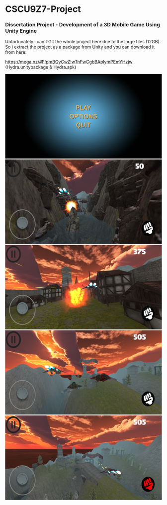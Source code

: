 # CSCU9Z7-Project
### Dissertation Project - Development of a 3D Mobile Game Using Unity Engine

Unfortunately i can't Git the whole project here due to the large files (12GB). So i extract the project as a package from Unity and you can download it from here: 

https://mega.nz/#F!pmBQyCwZ!wTnFwCgbBAplymPEmYHzjw
(Hydra.unitypackage & Hydra.apk)


![](ScreenShots/1.jpg)
![](ScreenShots/2.jpg)
![](ScreenShots/3.jpg)
![](ScreenShots/4.jpg)
![](ScreenShots/5.jpg)
